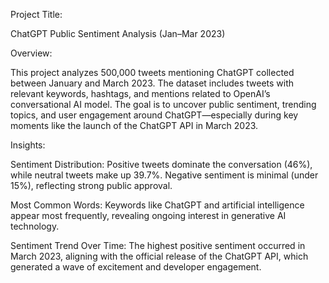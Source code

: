 Project Title:

ChatGPT Public Sentiment Analysis (Jan–Mar 2023)

Overview:

This project analyzes 500,000 tweets mentioning ChatGPT collected between January and March 2023. The dataset includes tweets with relevant keywords, hashtags, and mentions related to OpenAI’s conversational AI model. The goal is to uncover public sentiment, trending topics, and user engagement around ChatGPT—especially during key moments like the launch of the ChatGPT API in March 2023.

Insights:

Sentiment Distribution: Positive tweets dominate the conversation (46%), while neutral tweets make up 39.7%. Negative sentiment is minimal (under 15%), reflecting strong public approval.

Most Common Words: Keywords like ChatGPT and artificial intelligence appear most frequently, revealing ongoing interest in generative AI technology.

Sentiment Trend Over Time: The highest positive sentiment occurred in March 2023, aligning with the official release of the ChatGPT API, which generated a wave of excitement and developer engagement.

